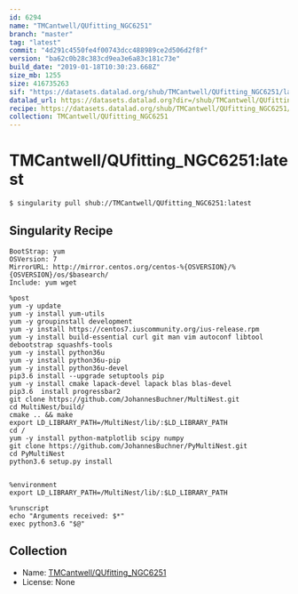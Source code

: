 ```yaml
---
id: 6294
name: "TMCantwell/QUfitting_NGC6251"
branch: "master"
tag: "latest"
commit: "4d291c4550fe4f00743dcc488989ce2d506d2f8f"
version: "ba62c0b28c383cd9ea3e6a83c181c73e"
build_date: "2019-01-18T10:30:23.668Z"
size_mb: 1255
size: 416735263
sif: "https://datasets.datalad.org/shub/TMCantwell/QUfitting_NGC6251/latest/2019-01-18-4d291c45-ba62c0b2/ba62c0b28c383cd9ea3e6a83c181c73e.simg"
datalad_url: https://datasets.datalad.org?dir=/shub/TMCantwell/QUfitting_NGC6251/latest/2019-01-18-4d291c45-ba62c0b2/
recipe: https://datasets.datalad.org/shub/TMCantwell/QUfitting_NGC6251/latest/2019-01-18-4d291c45-ba62c0b2/Singularity
collection: TMCantwell/QUfitting_NGC6251
---
```


# TMCantwell/QUfitting_NGC6251:latest

```bash
$ singularity pull shub://TMCantwell/QUfitting_NGC6251:latest
```

## Singularity Recipe

```singularity
BootStrap: yum
OSVersion: 7
MirrorURL: http://mirror.centos.org/centos-%{OSVERSION}/%{OSVERSION}/os/$basearch/
Include: yum wget

%post
yum -y update
yum -y install yum-utils
yum -y groupinstall development
yum -y install https://centos7.iuscommunity.org/ius-release.rpm
yum -y install build-essential curl git man vim autoconf libtool debootstrap squashfs-tools
yum -y install python36u
yum -y install python36u-pip
yum -y install python36u-devel
pip3.6 install --upgrade setuptools pip
yum -y install cmake lapack-devel lapack blas blas-devel
pip3.6  install progressbar2
git clone https://github.com/JohannesBuchner/MultiNest.git
cd MultiNest/build/
cmake .. && make
export LD_LIBRARY_PATH=/MultiNest/lib/:$LD_LIBRARY_PATH
cd /
yum -y install python-matplotlib scipy numpy
git clone https://github.com/JohannesBuchner/PyMultiNest.git
cd PyMultiNest
python3.6 setup.py install


%environment
export LD_LIBRARY_PATH=/MultiNest/lib/:$LD_LIBRARY_PATH

%runscript
echo "Arguments received: $*"
exec python3.6 "$@"
```

## Collection

 - Name: [TMCantwell/QUfitting_NGC6251](https://github.com/TMCantwell/QUfitting_NGC6251)
 - License: None

